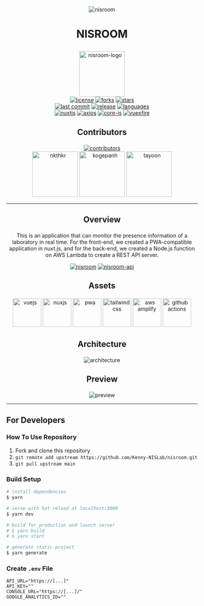 <div align="center">
<img alt="nisroom" src="https://user-images.githubusercontent.com/49851726/117984555-e71ccc80-b372-11eb-9fed-a0f8d9260026.png">
</div>

# <p align="center">NISROOM</p>

<div align="center">
<img height="120px" alt="nisroom-logo" src="https://user-images.githubusercontent.com/49851726/118422474-4164b700-b6fe-11eb-9e7b-fe1091ec94b1.png">
</div>

<div align="center">
<a href="https://github.com/Kenny-NISLab/nisroom/blob/main/LICENSE.txt"><img src="https://img.shields.io/github/license/Kenny-NISLab/nisroom" alt="license"></a>
<a href="https://github.com/Kenny-NISLab/nisroom/network/members"><img src="https://shields.io/github/forks/Kenny-NISLab/nisroom?style=social" alt="forks"></a>
<a href="https://github.com/Kenny-NISLab/nisroom/stargazers"><img src="https://shields.io/github/stars/Kenny-NISLab/nisroom?style=social" alt="stars"></a>
</div>

<div align="center">
<a href="https://github.com/Kenny-NISLab/nisroom/commits/main"><img src="https://img.shields.io/github/last-commit/Kenny-NISLab/nisroom" alt="last commit"></a>
<a href="https://github.com/Kenny-NISLab/nisroom/releases"><img src="https://img.shields.io/github/v/release/Kenny-NISLab/nisroom" alt="release"></a>
<a href="https://github.com/Kenny-NISLab/nisroom"><img src="https://img.shields.io/github/languages/top/Kenny-NISLab/nisroom" alt="languages"></a>
</div>

<div align="center">
<a href="https://github.com/Kenny-NISLab/nisroom/blob/main/package.json"><img src="https://shields.io/github/package-json/dependency-version/Kenny-NISLab/nisroom/nuxt" alt="nuxtjs"></a>
<a href="https://github.com/Kenny-NISLab/nisroom/blob/main/package.json"><img src="https://shields.io/github/package-json/dependency-version/Kenny-NISLab/nisroom/axios" alt="axios"></a>
<a href="https://github.com/Kenny-NISLab/nisroom/blob/main/package.json"><img src="https://shields.io/github/package-json/dependency-version/Kenny-NISLab/nisroom/core-js" alt="core-js"></a>
<a href="https://github.com/Kenny-NISLab/nisroom/blob/main/package.json"><img src="https://shields.io/github/package-json/dependency-version/Kenny-NISLab/nisroom/vuexfire" alt="vuexfire"></a>
</div>

## <p align="center">Contributors</p>

<div align="center">
<a href="https://github.com/Kenny-NISLab/nisroom/graphs/contributors"><img src="https://img.shields.io/github/contributors/Kenny-NISLab/nisroom" alt="contributors"></a>
</div>

<div align="center">
<a href="https://github.com/nkthkr"><img src="https://avatars.githubusercontent.com/u/55532835?v=4" alt="nkthkr" height="120px"></a>
<a href="https://github.com/kogepanh"><img src="https://avatars.githubusercontent.com/u/49851726?v=4" alt="kogepanh" height="120px"></a>
<a href="https://github.com/tayoon"><img src="https://avatars.githubusercontent.com/u/52265901?v=4" alt="tayoon" height="120px"></a>
</div>

---

## <p align="center">Overview</p>

<p align="center">This is an application that can monitor the presence information of a laboratory in real time. For the front-end, we created a PWA-compatible application in nuxt.js, and for the back-end, we created a Node.js function on AWS Lambda to create a REST API server.</p>

<div align="center">
<a href="https://github.com/Kenny-NISLab/nisroom"><img src="https://img.shields.io/badge/GitHub-nisroom-orange" alt="nisroom"></a>
<a href="https://github.com/Kenny-NISLab/nisroom-api"><img src="https://img.shields.io/badge/GitHub-nisroom--api-orange" alt="nisroom-api"></a>
</div>

## <p align="center">Assets</p>

<div align="center">
<a href="https://jp.vuejs.org/index.html" target="_blank" rel="noopener noreferrer"><img src="https://user-images.githubusercontent.com/49851726/118424838-ebded900-b702-11eb-90a3-d183b9bd0dd3.png" alt="vuejs" height="75px"></a>
<a href="https://ja.nuxtjs.org/" target="_blank" rel="noopener noreferrer"><img src="https://user-images.githubusercontent.com/49851726/118424833-eaadac00-b702-11eb-8707-a07d497bcc44.png" alt="nuxjs" height="75px"></a>
<a href="https://web.dev/progressive-web-apps/" target="_blank" rel="noopener noreferrer"><img src="https://user-images.githubusercontent.com/49851726/118424834-eb464280-b702-11eb-805b-77725574ed6a.png" alt="pwa" height="75px"></a>
<a href="https://tailwindcss.com/" target="_blank" rel="noopener noreferrer"><img src="https://user-images.githubusercontent.com/49851726/118424837-eb464280-b702-11eb-8e08-f19e6fe4da85.png" alt="tailwindcss" height="75px"></a>
<a href="https://aws.amazon.com/jp/amplify/" target="_blank" rel="noopener noreferrer"><img src="https://user-images.githubusercontent.com/49851726/118424830-e97c7f00-b702-11eb-9a8f-569b01a51be8.png" alt="aws amplify" height="75px"></a>
<a href="https://github.co.jp/features/actions" target="_blank" rel="noopener noreferrer"><img src="https://user-images.githubusercontent.com/49851726/118424828-e8e3e880-b702-11eb-9645-faaa50a5db7a.png" alt="github actions" height="75px"></a>
</div>

## <p align="center">Architecture</p>

<div align="center">
<img src="https://user-images.githubusercontent.com/49851726/116017595-06311400-a67b-11eb-872c-be969d7a6fb0.png" alt="architecture">
</div>

## <p align="center">Preview</p>

<div align="center">
<img src="https://user-images.githubusercontent.com/49851726/116806120-f5ded480-ab65-11eb-8bf3-a22a857bc3a6.gif" alt="preview">
</div>

---

## For Developers

### How To Use Repository

1. Fork and clone this repository
2. `git remote add upstream https://github.com/Kenny-NISLab/nisroom.git`
3. `git pull upstream main`

### Build Setup

```bash
# install dependencies
$ yarn

# serve with hot reload at localhost:3000
$ yarn dev

# build for production and launch server
# $ yarn build
# $ yarn start

# generate static project
$ yarn generate
```

### Create `.env` File

```.env
API_URL="https://[...]"
API_KEY=""
CONSOLE_URL="https://[...]/"
GOOGLE_ANALYTICS_ID=""
```
